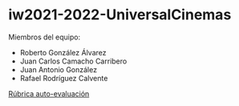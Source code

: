 # iw2021-2022-UniversalCinemas

Miembros del equipo:
* Roberto González Álvarez
* Juan Carlos Camacho Carribero
* Juan Antonio González
* Rafael Rodríguez Calvente

[Rúbrica auto-evaluación](https://docs.google.com/spreadsheets/d/1q-f5MUyD9vz1LYL5ytqQ4P3v7miQeNutINQsDhMZ6Zg/edit?usp=sharing)
